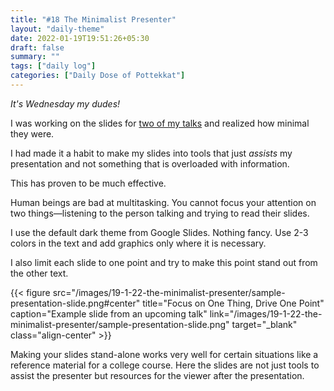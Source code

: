 ```yaml
---
title: "#18 The Minimalist Presenter"
layout: "daily-theme"
date: 2022-01-19T19:51:26+05:30
draft: false
summary: ""
tags: ["daily log"]
categories: ["Daily Dose of Pottekkat"]
---
```


_It's Wednesday my dudes!_

I was working on the slides for [two of my talks](/daily/16-1-22-service-mesh-performance-and-asking-questions) and realized how minimal they were.

I had made it a habit to make my slides into tools that just _assists_ my presentation and not something that is overloaded with information.

This has proven to be much effective.

Human beings are bad at multitasking. You cannot focus your attention on two things—listening to the person talking and trying to read their slides.

I use the default dark theme from Google Slides. Nothing fancy. Use 2-3 colors in the text and add graphics only where it is necessary.

I also limit each slide to one point and try to make this point stand out from the other text.

{{< figure src="/images/19-1-22-the-minimalist-presenter/sample-presentation-slide.png#center" title="Focus on One Thing, Drive One Point" caption="Example slide from an upcoming talk" link="/images/19-1-22-the-minimalist-presenter/sample-presentation-slide.png" target="_blank" class="align-center" >}}

Making your slides stand-alone works very well for certain situations like a reference material for a college course. Here the slides are not just tools to assist the presenter but resources for the viewer after the presentation.
